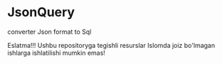 # JsonQuery
converter Json format to Sql 

Eslatma!!!
Ushbu repositoryga tegishli resurslar Islomda joiz bo'lmagan ishlarga ishlatilishi mumkin emas!
